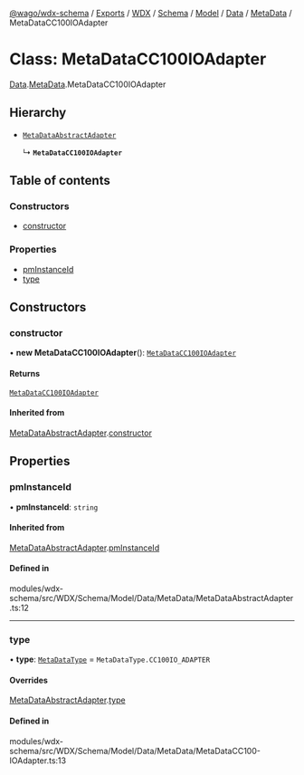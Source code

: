 [@wago/wdx-schema](../README.md) / [Exports](../modules.md) / [WDX](../modules/WDX.md) / [Schema](../modules/WDX.Schema.md) / [Model](../modules/WDX.Schema.Model.md) / [Data](../modules/WDX.Schema.Model.Data.md) / [MetaData](../modules/WDX.Schema.Model.Data.MetaData.md) / MetaDataCC100IOAdapter

# Class: MetaDataCC100IOAdapter

[Data](../modules/WDX.Schema.Model.Data.md).[MetaData](../modules/WDX.Schema.Model.Data.MetaData.md).MetaDataCC100IOAdapter

## Hierarchy

- [`MetaDataAbstractAdapter`](WDX.Schema.Model.Data.MetaData.MetaDataAbstractAdapter.md)

  ↳ **`MetaDataCC100IOAdapter`**

## Table of contents

### Constructors

- [constructor](WDX.Schema.Model.Data.MetaData.MetaDataCC100IOAdapter.md#constructor)

### Properties

- [pmInstanceId](WDX.Schema.Model.Data.MetaData.MetaDataCC100IOAdapter.md#pminstanceid)
- [type](WDX.Schema.Model.Data.MetaData.MetaDataCC100IOAdapter.md#type)

## Constructors

### constructor

• **new MetaDataCC100IOAdapter**(): [`MetaDataCC100IOAdapter`](WDX.Schema.Model.Data.MetaData.MetaDataCC100IOAdapter.md)

#### Returns

[`MetaDataCC100IOAdapter`](WDX.Schema.Model.Data.MetaData.MetaDataCC100IOAdapter.md)

#### Inherited from

[MetaDataAbstractAdapter](WDX.Schema.Model.Data.MetaData.MetaDataAbstractAdapter.md).[constructor](WDX.Schema.Model.Data.MetaData.MetaDataAbstractAdapter.md#constructor)

## Properties

### pmInstanceId

• **pmInstanceId**: `string`

#### Inherited from

[MetaDataAbstractAdapter](WDX.Schema.Model.Data.MetaData.MetaDataAbstractAdapter.md).[pmInstanceId](WDX.Schema.Model.Data.MetaData.MetaDataAbstractAdapter.md#pminstanceid)

#### Defined in

modules/wdx-schema/src/WDX/Schema/Model/Data/MetaData/MetaDataAbstractAdapter.ts:12

___

### type

• **type**: [`MetaDataType`](../enums/WDX.Schema.Model.Data.MetaData.MetaDataType.md) = `MetaDataType.CC100IO_ADAPTER`

#### Overrides

[MetaDataAbstractAdapter](WDX.Schema.Model.Data.MetaData.MetaDataAbstractAdapter.md).[type](WDX.Schema.Model.Data.MetaData.MetaDataAbstractAdapter.md#type)

#### Defined in

modules/wdx-schema/src/WDX/Schema/Model/Data/MetaData/MetaDataCC100-IOAdapter.ts:13
